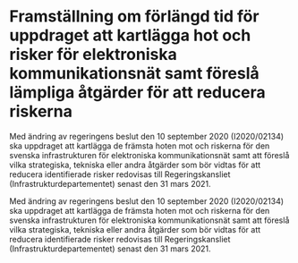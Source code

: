 # Framställning om förlängd tid för uppdraget att kartlägga hot och risker för elektroniska kommunikationsnät samt föreslå lämpliga åtgärder för att reducera riskerna

Med ändring av regeringens beslut den 10 september 2020 (I2020/02134) ska uppdraget att kartlägga de främsta hoten mot och riskerna för den svenska infrastrukturen för elektroniska kommunikationsnät samt att föreslå vilka strategiska, tekniska eller andra åtgärder som bör vidtas för att reducera identifierade risker redovisas till Regeringskansliet (Infrastrukturdepartementet) senast den 31 mars 2021.

Med ändring av regeringens beslut den 10 september 2020 (I2020/02134) ska uppdraget att kartlägga de främsta hoten mot och riskerna för den svenska infrastrukturen för elektroniska kommunikationsnät samt att föreslå vilka strategiska, tekniska eller andra åtgärder som bör vidtas för att reducera identifierade risker redovisas till Regeringskansliet (Infrastrukturdepartementet) senast den 31 mars 2021.
